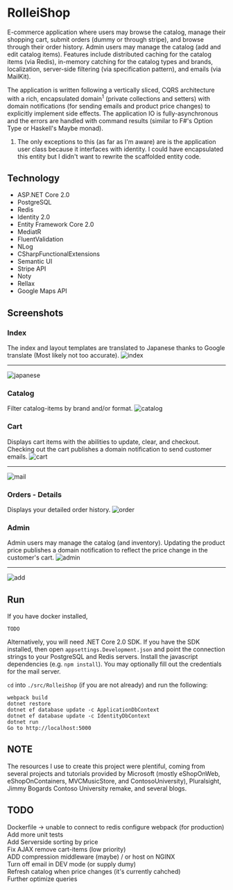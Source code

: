 # RolleiShop

E-commerce application where users may browse the catalog, manage their
shopping cart, submit orders (dummy or through stripe), and browse through
their order history. Admin users may manage the catalog (add and edit catalog
items). Features include distributed caching for the catalog items (via Redis),
in-memory catching for the catalog types and brands, localization, server-side
filtering (via specification pattern), and emails (via MailKit).

The application is written following a vertically sliced, CQRS architecture
with a rich, encapsulated domain<sup>1</sup> (private collections and setters)
with domain notifications (for sending emails and product price changes) to
explicitly implement side effects. The application IO is fully-asynchronous and
the errors are handled with command results (similar to F#'s Option Type or
Haskell's Maybe monad).

1. The only exceptions to this (as far as I'm aware) are is the application
   user class because it interfaces with identity. I could have encapsulated
   this entity but I didn't want to rewrite the scaffolded entity code.

Technology
----------
* ASP.NET Core 2.0
* PostgreSQL
* Redis
* Identity 2.0
* Entity Framework Core 2.0 
* MediatR
* FluentValidation
* NLog
* CSharpFunctionalExtensions
* Semantic UI
* Stripe API
* Noty
* Rellax
* Google Maps API

Screenshots
---
### Index 
The index and layout templates are translated to Japanese thanks to Google
translate (Most likely not too accurate).
![index](/screenshots/index.png?raw=true "Index")
***
![japanese](/screenshots/japanese.png?raw=true "Japanese")
### Catalog  
Filter catalog-items by brand and/or format. 
![catalog](/screenshots/catalog.png?raw=true "Catalog")
### Cart
Displays cart items with the abilities to update, clear, and checkout.
Checking out the cart publishes a domain notification to send customer emails.
![cart](/screenshots/cart.png?raw=true "Cart")
***
![mail](/screenshots/mail.png?raw=true "Mail")
### Orders - Details
Displays your detailed order history.
![order](/screenshots/order.png?raw=true "Order")
### Admin 
Admin users may manage the catalog (and inventory). Updating the product price publishes
a domain notification to reflect the price change in the customer's cart.
![admin](/screenshots/admin.png?raw=true "Admin")
***
![add](/screenshots/add.png?raw=true "Add")

Run
---
If you have docker installed,
```
TODO
```
Alternatively, you will need .NET Core 2.0 SDK. If you have the SDK installed,
then open `appsettings.Development.json` and point the connection strings to
your PostgreSQL and Redis servers. Install the javascript dependencies (e.g.
`npm install`). You may optionally fill out the credentials for the mail
server.

`cd` into `./src/RolleiShop` (if you are not already) and run the following:
```
webpack build
dotnet restore
dotnet ef database update -c ApplicationDbContext
dotnet ef database update -c IdentityDbContext
dotnet run
Go to http://localhost:5000
```
NOTE
----
The resources I use to create this project were plentiful, coming from several
projects and tutorials provided by Microsoft (mostly eShopOnWeb,
eShopOnContainers, MVCMusicStore, and ContosoUniversity), Pluralsight, Jimmy
Bogards Contoso University remake, and several blogs.

TODO
----
Dockerfile -> unable to connect to redis
configure webpack (for production)  
Add more unit tests  
Add Serverside sorting by price  
Fix AJAX remove cart-items (low priority)  
ADD compression middleware (maybe) / or host on NGINX  
Turn off email in DEV mode (or supply dumy)  
Refresh catalog when price changes (it's currently cahched)  
Further optimize queries  
